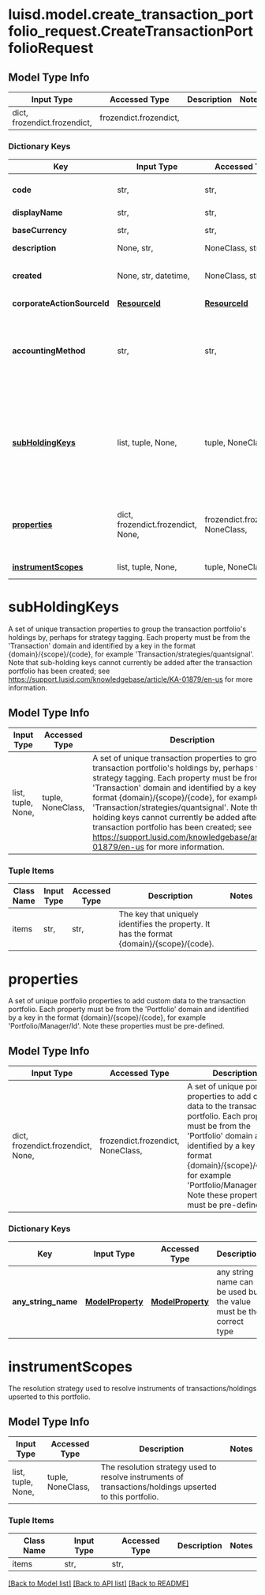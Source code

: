 # luisd.model.create_transaction_portfolio_request.CreateTransactionPortfolioRequest

## Model Type Info
Input Type | Accessed Type | Description | Notes
------------ | ------------- | ------------- | -------------
dict, frozendict.frozendict,  | frozendict.frozendict,  |  | 

### Dictionary Keys
Key | Input Type | Accessed Type | Description | Notes
------------ | ------------- | ------------- | ------------- | -------------
**code** | str,  | str,  | The code of the transaction portfolio. Together with the scope this uniquely identifies the transaction portfolio. | 
**displayName** | str,  | str,  | The name of the transaction portfolio. | 
**baseCurrency** | str,  | str,  | The base currency of the transaction portfolio in ISO 4217 currency code format. | 
**description** | None, str,  | NoneClass, str,  | A description for the transaction portfolio. | [optional] 
**created** | None, str, datetime,  | NoneClass, str,  | The effective datetime at which to create the transaction portfolio. No transactions can be added to the transaction portfolio before this date. Defaults to the current LUSID system datetime if not specified. | [optional] value must conform to RFC-3339 date-time
**corporateActionSourceId** | [**ResourceId**](ResourceId.md) | [**ResourceId**](ResourceId.md) |  | [optional] 
**accountingMethod** | str,  | str,  | Determines the accounting treatment given to the transaction portfolio&#x27;s tax lots. The available values are: Default, AverageCost, FirstInFirstOut, LastInFirstOut, HighestCostFirst, LowestCostFirst | [optional] must be one of ["Default", "AverageCost", "FirstInFirstOut", "LastInFirstOut", "HighestCostFirst", "LowestCostFirst", ] 
**[subHoldingKeys](#subHoldingKeys)** | list, tuple, None,  | tuple, NoneClass,  | A set of unique transaction properties to group the transaction portfolio&#x27;s holdings by, perhaps for strategy tagging. Each property must be from the &#x27;Transaction&#x27; domain and identified by a key in the format {domain}/{scope}/{code}, for example &#x27;Transaction/strategies/quantsignal&#x27;. Note that sub-holding keys cannot currently be added after the transaction portfolio has been created; see https://support.lusid.com/knowledgebase/article/KA-01879/en-us for more information. | [optional] 
**[properties](#properties)** | dict, frozendict.frozendict, None,  | frozendict.frozendict, NoneClass,  | A set of unique portfolio properties to add custom data to the transaction portfolio. Each property must be from the &#x27;Portfolio&#x27; domain and identified by a key in the format {domain}/{scope}/{code}, for example &#x27;Portfolio/Manager/Id&#x27;. Note these properties must be pre-defined. | [optional] 
**[instrumentScopes](#instrumentScopes)** | list, tuple, None,  | tuple, NoneClass,  | The resolution strategy used to resolve instruments of transactions/holdings upserted to this portfolio. | [optional] 

# subHoldingKeys

A set of unique transaction properties to group the transaction portfolio's holdings by, perhaps for strategy tagging. Each property must be from the 'Transaction' domain and identified by a key in the format {domain}/{scope}/{code}, for example 'Transaction/strategies/quantsignal'. Note that sub-holding keys cannot currently be added after the transaction portfolio has been created; see https://support.lusid.com/knowledgebase/article/KA-01879/en-us for more information.

## Model Type Info
Input Type | Accessed Type | Description | Notes
------------ | ------------- | ------------- | -------------
list, tuple, None,  | tuple, NoneClass,  | A set of unique transaction properties to group the transaction portfolio&#x27;s holdings by, perhaps for strategy tagging. Each property must be from the &#x27;Transaction&#x27; domain and identified by a key in the format {domain}/{scope}/{code}, for example &#x27;Transaction/strategies/quantsignal&#x27;. Note that sub-holding keys cannot currently be added after the transaction portfolio has been created; see https://support.lusid.com/knowledgebase/article/KA-01879/en-us for more information. | 

### Tuple Items
Class Name | Input Type | Accessed Type | Description | Notes
------------- | ------------- | ------------- | ------------- | -------------
items | str,  | str,  | The key that uniquely identifies the property. It has the format {domain}/{scope}/{code}. | 

# properties

A set of unique portfolio properties to add custom data to the transaction portfolio. Each property must be from the 'Portfolio' domain and identified by a key in the format {domain}/{scope}/{code}, for example 'Portfolio/Manager/Id'. Note these properties must be pre-defined.

## Model Type Info
Input Type | Accessed Type | Description | Notes
------------ | ------------- | ------------- | -------------
dict, frozendict.frozendict, None,  | frozendict.frozendict, NoneClass,  | A set of unique portfolio properties to add custom data to the transaction portfolio. Each property must be from the &#x27;Portfolio&#x27; domain and identified by a key in the format {domain}/{scope}/{code}, for example &#x27;Portfolio/Manager/Id&#x27;. Note these properties must be pre-defined. | 

### Dictionary Keys
Key | Input Type | Accessed Type | Description | Notes
------------ | ------------- | ------------- | ------------- | -------------
**any_string_name** | [**ModelProperty**](ModelProperty.md) | [**ModelProperty**](ModelProperty.md) | any string name can be used but the value must be the correct type | [optional] 

# instrumentScopes

The resolution strategy used to resolve instruments of transactions/holdings upserted to this portfolio.

## Model Type Info
Input Type | Accessed Type | Description | Notes
------------ | ------------- | ------------- | -------------
list, tuple, None,  | tuple, NoneClass,  | The resolution strategy used to resolve instruments of transactions/holdings upserted to this portfolio. | 

### Tuple Items
Class Name | Input Type | Accessed Type | Description | Notes
------------- | ------------- | ------------- | ------------- | -------------
items | str,  | str,  |  | 

[[Back to Model list]](../../README.md#documentation-for-models) [[Back to API list]](../../README.md#documentation-for-api-endpoints) [[Back to README]](../../README.md)

